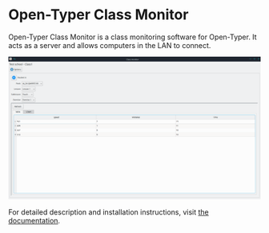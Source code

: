 # Open-Typer Class Monitor

Open-Typer Class Monitor is a class monitoring software for Open-Typer. It acts as a server and allows computers in the LAN to connect.

![Class Monitor screenshot](https://raw.githubusercontent.com/Open-Typer/ClassMonitor/master/docs-data/res/images/main/studentDetails_window_system_light.png)

For detailed description and installation instructions, visit [the documentation](https://open-typer.github.io/ClassMonitor).
